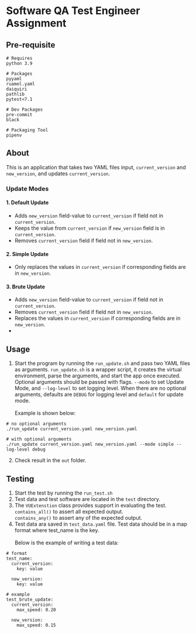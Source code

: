 # Software QA Test Engineer Assignment

## Pre-requisite
```
# Requires
python 3.9

# Packages
pyyaml
ruamel.yaml
daiquiri
pathlib
pytest<7.1

# Dev Packages
pre-commit
black

# Packaging Tool
pipenv
```

## About
This is an application that takes two YAML files input, `current_version`
and `new_version`, and updates `current_version`.

### Update Modes
#### 1. Default Update
- Adds `new_version` field-value to `current_version` if field not in `current_version`.
- Keeps the value from `current_version` if `new_version` field is in `current_version`.
- Removes `current_version` field if field not in `new_version`.
#### 2. Simple Update
- Only replaces the values in `current_version` if corresponding fields are in `new_version`.
#### 3. Brute Update
- Adds `new_version` field-value to `current_version` if field not in `current_version`.
- Removes `current_version` field if field not in `new_version`.
- Replaces the values in `current_version` if corresponding fields are in `new_version`.
-
## Usage
1. Start the program by running the `run_update.sh` and pass two YAML files as arguments.
`run_update.sh` is a wrapper script, it creates the virtual environment, parse the arguments, and start the app once executed.
Optional arguments should be passed with flags. `--mode` to set Update Mode, and `--log-level` to set logging level.
When there are no optional arguments, defaults are `DEBUG` for logging level and `default` for update mode.<br><br>
Example is shown below:
```
# no optional arguments
./run_update current_version.yaml new_version.yaml

# with optional arguments
./run_update current_version.yaml new_version.yaml --mode simple --log-level debug
```
2. Check result in the `out` folder.

## Testing
1. Start the test by running the `run_test.sh`
2. Test data and test software are located in the `test` directory.
3. The `VUExtenstion` class provides support in evaluating the test.<br>`contains_all()` to assert all expected output.<br>`contains_any()` to assert any of the expected output.
4. Test data ara saved in `test_data.yaml` file. Test data should be in a map format where test_name is the key.<br><br>
Below is the example of writing a test data:
```
# format
test_name:
  current_version:
    key: value

  new_version:
    key: value

# example
test_brute_update:
  current_version:
    max_speed: 0.20

  new_version:
    max_speed: 0.15
```
